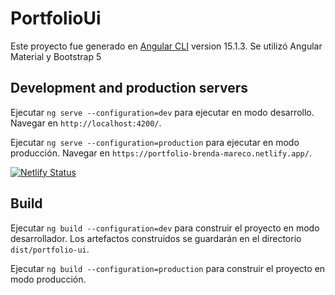 # PortfolioUi

Este proyecto fue generado en [Angular CLI](https://github.com/angular/angular-cli) version 15.1.3.
Se utilizó Angular Material y Bootstrap 5

## Development and production servers

Ejecutar `ng serve --configuration=dev` para ejecutar en modo desarrollo. Navegar en `http://localhost:4200/`.

Ejecutar `ng serve --configuration=production` para ejecutar en modo producción. Navegar en `https://portfolio-brenda-mareco.netlify.app/`.

[![Netlify Status](https://api.netlify.com/api/v1/badges/2b58dc02-b3e2-4f3c-8d95-4d8f8df21e52/deploy-status)](https://app.netlify.com/sites/portfolio-brenda-mareco/deploys)


## Build

Ejecutar `ng build --configuration=dev` para construir el proyecto en modo desarrollador. Los artefactos construidos se guardarán en el directorio `dist/portfolio-ui`.

Ejecutar `ng build --configuration=production` para construir el proyecto en modo producción.

